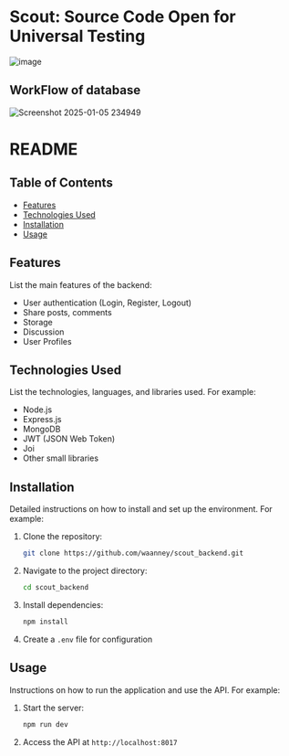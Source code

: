 # Scout: Source Code Open for Universal Testing

![image](https://github.com/user-attachments/assets/9592e1bc-5cd9-4afe-9ba0-6ac0ac2a2c65)

## WorkFlow of database

![Screenshot 2025-01-05 234949](https://github.com/user-attachments/assets/3da3efd7-496d-4d32-b146-dee82e17ddd1)
# README

## Table of Contents  

- [Features](#features)  
- [Technologies Used](#technologies-used)  
- [Installation](#installation)  
- [Usage](#usage)  

## Features  

List the main features of the backend:  

- User authentication (Login, Register, Logout)  
- Share posts, comments  
- Storage  
- Discussion  
- User Profiles  

## Technologies Used  

List the technologies, languages, and libraries used. For example:  

- Node.js  
- Express.js  
- MongoDB  
- JWT (JSON Web Token)  
- Joi  
- Other small libraries  

## Installation  

Detailed instructions on how to install and set up the environment. For example:  

1. Clone the repository:  

    ```bash
    git clone https://github.com/waanney/scout_backend.git
    ```  

2. Navigate to the project directory:  

    ```bash
    cd scout_backend
    ```  

3. Install dependencies:  

    ```bash
    npm install
    ```  

4. Create a `.env` file for configuration  

## Usage  

Instructions on how to run the application and use the API. For example:  

1. Start the server:  

    ```bash
    npm run dev
    ```  

2. Access the API at `http://localhost:8017`

